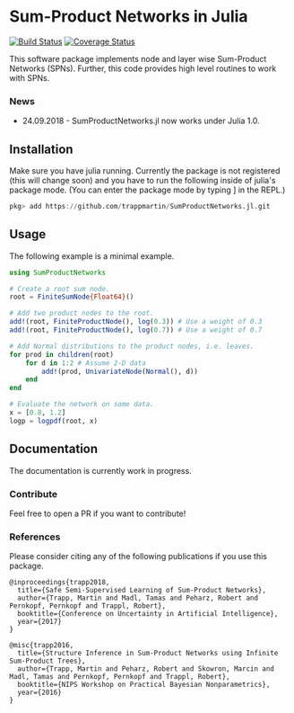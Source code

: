 # Sum-Product Networks in Julia
[![Build Status](https://travis-ci.org/trappmartin/SumProductNetworks.jl.svg?branch=master)](https://travis-ci.org/trappmartin/SumProductNetworks.jl)
[![Coverage Status](https://coveralls.io/repos/github/trappmartin/SumProductNetworks.jl/badge.svg?branch=master)](https://coveralls.io/github/trappmartin/SumProductNetworks.jl?branch=master)

This software package implements node and layer wise Sum-Product Networks (SPNs). Further, this code provides high level routines to work with SPNs.

### News
* 24.09.2018 - SumProductNetworks.jl now works under Julia 1.0. 

## Installation
Make sure you have julia running. Currently the package is not registered (this will change soon) and you have to run the following inside of julia's package mode. (You can enter the package mode by typing ] in the REPL.)

```julia
pkg> add https://github.com/trappmartin/SumProductNetworks.jl.git
```

## Usage
The following example is a minimal example.
```julia
using SumProductNetworks

# Create a root sum node.
root = FiniteSumNode{Float64}()

# Add two product nodes to the root.
add!(root, FiniteProductNode(), log(0.3)) # Use a weight of 0.3
add!(root, FiniteProductNode(), log(0.7)) # Use a weight of 0.7

# Add Normal distributions to the product nodes, i.e. leaves.
for prod in children(root)
    for d in 1:2 # Assume 2-D data
        add!(prod, UnivariateNode(Normal(), d))
    end
end

# Evaluate the network on some data.
x = [0.8, 1.2]
logp = logpdf(root, x)
```

## Documentation
The documentation is currently work in progress.

### Contribute
Feel free to open a PR if you want to contribute!

### References
Please consider citing any of the following publications if you use this package.

```
@inproceedings{trapp2018,
  title={Safe Semi-Supervised Learning of Sum-Product Networks},
  author={Trapp, Martin and Madl, Tamas and Peharz, Robert and Pernkopf, Pernkopf and Trappl, Robert},
  booktitle={Conference on Uncertainty in Artificial Intelligence},
  year={2017}
}

@misc{trapp2016,
  title={Structure Inference in Sum-Product Networks using Infinite Sum-Product Trees},
  author={Trapp, Martin and Peharz, Robert and Skowron, Marcin and Madl, Tamas and Pernkopf, Pernkopf and Trappl, Robert},
  booktitle={NIPS Workshop on Practical Bayesian Nonparametrics},
  year={2016}
}
```
